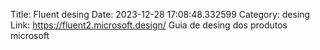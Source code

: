Title: Fluent desing
Date: 2023-12-28 17:08:48.332599
Category: desing
Link: https://fluent2.microsoft.design/
Guia de desing dos produtos microsoft

